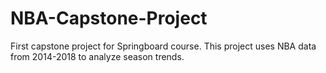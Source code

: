 # NBA-Capstone-Project

First capstone project for Springboard course. This project uses NBA data from 2014-2018 to analyze season trends.
